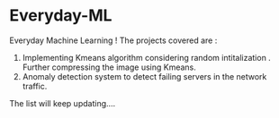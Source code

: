 # Everyday-ML
Everyday Machine Learning !
The projects covered are :
1. Implementing Kmeans algorithm considering random intitalization . Further compressing the image using Kmeans.
2. Anomaly detection system to detect failing servers in the network traffic.

The list will keep updating....
